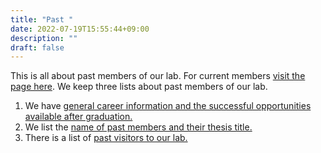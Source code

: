 ```yaml
---
title: "Past "
date: 2022-07-19T15:55:44+09:00
description: ""
draft: false
---
```

<!--
NOTE:
Tilte is displayed as Topic title in Home page and Listing page.
Description is displayed as Short summary in Home page.
This area up to !--more-- is displayed as Summary in listing pages linked from sidebar items.
-->
This is all about past members of our lab.  For current members [visit the page here](members/past).
We keep three lists about past members of our lab.
1. We have [general career information and the successful opportunities available after graduation.](members/past/career)
2. We list the [name of past members and their thesis title.](members/past/degrees)
3. There is a list of [past visitors to our lab.](members/past/visitors)
<!--more-->
